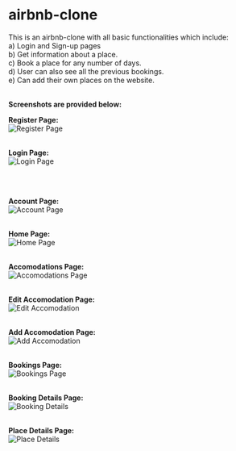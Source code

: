 # airbnb-clone

This is an airbnb-clone with all basic functionalities which include: <br/>
a) Login and Sign-up pages <br/>
b) Get information about a place. <br/>
c) Book a place for any number of days. <br/>
d) User can also see all the previous bookings. <br/>
e) Can add their own places on the website. <br/>

<br/>
<b>Screenshots are provided below:</b>
<br/>

<b>Register Page:</b>
<br/>
![Register Page](https://github.com/arzoojangra/airbnb-clone/assets/96476616/d8c0982b-8f6b-4cfb-90d5-b79c815d017a)
<br/>
<br/>


<b>Login Page:</b>
<br/>
![Login Page](https://github.com/arzoojangra/airbnb-clone/assets/96476616/7dbbfe5c-348a-47d0-8d86-4889ef31e974)

<br/>
<br/>


<b>Account Page:</b>
<br/>
![Account Page](https://github.com/arzoojangra/airbnb-clone/assets/96476616/50894b9f-b3d3-4415-b63e-6362f4080bc1)
<br/>
<br/>


<b>Home Page:</b>
<br/>
![Home Page](https://github.com/arzoojangra/airbnb-clone/assets/96476616/42b6918c-1f9b-466a-99c7-7f19fbc03626)
<br/>
<br/>


<b>Accomodations Page:</b>
<br/>
![Accomodations Page](https://github.com/arzoojangra/airbnb-clone/assets/96476616/1db1a45b-ef25-47fa-9c28-8280ab9e85c3)
<br/>
<br/>

<b>Edit Accomodation Page:</b>
<br/>
![Edit Accomodation](https://github.com/arzoojangra/airbnb-clone/assets/96476616/b57a67a5-492e-4191-9594-c3048ddf93d2)
<br/>
<br/>

<b>Add Accomodation Page:</b>
<br/>
![Add Accomodation](https://github.com/arzoojangra/airbnb-clone/assets/96476616/d9e505af-fc10-4693-ab9b-341ae7ad1150)
<br/>
<br/>

<b>Bookings Page:</b>
<br/>
![Bookings Page](https://github.com/arzoojangra/airbnb-clone/assets/96476616/a8d33043-545c-4294-9fa4-f0f732427fcc)
<br/>
<br/>

<b>Booking Details Page:</b>
<br/>
![Booking Details](https://github.com/arzoojangra/airbnb-clone/assets/96476616/2bd25646-241e-4674-b4e2-d28c3143aa4f)
<br/>
<br/>

<b>Place Details Page:</b>
<br/>
![Place Details ](https://github.com/arzoojangra/airbnb-clone/assets/96476616/08713843-7215-4c87-bfa7-b51d32744cac)<br/>
<br/>

